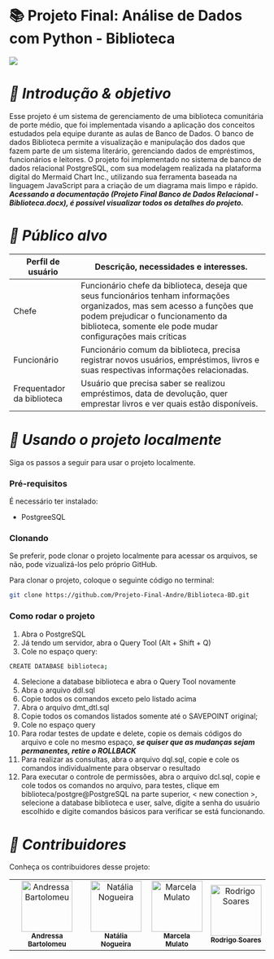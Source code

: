 # 📚 Projeto Final: Análise de Dados com Python - Biblioteca

<img src="img/print_banco.png" />

# _🎯 Introdução & objetivo_

Esse projeto é um sistema de gerenciamento de uma biblioteca comunitária de porte médio, que foi implementada visando a aplicação dos conceitos estudados pela equipe durante as aulas de Banco de Dados. O banco de dados Biblioteca permite a visualização e manipulação dos dados que fazem parte de um sistema literário, gerenciando dados de empréstimos, funcionários e leitores.
O projeto foi implementado no sistema de banco de dados relacional PostgreSQL, com sua modelagem realizada na plataforma digital do Mermaid Chart Inc., utilizando sua ferramenta baseada na linguagem JavaScript para a criação de um diagrama mais limpo e rápido.<br>
**_Acessando a documentação (Projeto Final Banco de Dados Relacional - Biblioteca.docx), é possível visualizar todos os detalhes do projeto._**

# **_👥 Público alvo_**

| Perfil de usuário          | Descrição, necessidades e interesses.                                                                                                                                                                                         |
| -------------------------- | ----------------------------------------------------------------------------------------------------------------------------------------------------------------------------------------------------------------------------- |
| Chefe                      | Funcionário chefe da biblioteca, deseja que seus funcionários tenham informações organizados, mas sem acesso a funções que podem prejudicar o funcionamento da biblioteca, somente ele pode mudar configurações mais críticas |
| Funcionário                | Funcionário comum da biblioteca, precisa registrar novos usuários, empréstimos, livros e suas respectivas informações relacionadas.                                                                                           |
| Frequentador da biblioteca | Usuário que precisa saber se realizou empréstimos, data de devolução, quer emprestar livros e ver quais estão disponíveis.                                                                                                    |

# _📁 Usando o projeto localmente_

Siga os passos a seguir para usar o projeto localmente.

<h3>Pré-requisitos</h3>

É necessário ter instalado:

- PostgreeSQL

<h3>Clonando</h3>

Se preferir, pode clonar o projeto localmente para acessar os arquivos, se não, pode vizualizá-los pelo próprio GitHub.

Para clonar o projeto, coloque o seguinte código no terminal:

```bash
git clone https://github.com/Projeto-Final-Andre/Biblioteca-BD.git
```

<h3>Como rodar o projeto</h3>

1. Abra o PostgreSQL
2. Já tendo um servidor, abra o Query Tool (Alt + Shift + Q)
3. Cole no espaço query:

```bash
CREATE DATABASE biblioteca;
```

4. Selecione a database biblioteca e abra o Query Tool novamente
5. Abra o arquivo ddl.sql
6. Copie todos os comandos exceto pelo listado acima
7. Abra o arquivo dmt_dtl.sql
8. Copie todos os comandos listados somente até o SAVEPOINT original;
9. Cole no espaço query
10. Para rodar testes de update e delete, copie os demais códigos do arquivo e cole no mesmo espaço, **_se quiser que as mudanças sejam permanentes, retire o ROLLBACK_**
11. Para realizar as consultas, abra o arquivo dql.sql, copie e cole os comandos individualmente para observar o resultado
12. Para executar o controle de permissões, abra o arquivo dcl.sql, copie e cole todos os comandos no arquivo, para testes, clique em biblioteca/postgre@PostgreSQL na parte superior, < new conection >, selecione a database biblioteca e user, salve, digite a senha do usuário escolhido e digite comandos básicos para verificar se está funcionando.

# _🤝 Contribuidores_

Conheça os contribuidores desse projeto:

<table>
  <tr>
    <td align="center">
      <a href="https://github.com/DreBartolomeu">
        <img src="https://avatars.githubusercontent.com/u/138133545?v=4" width="100px;" alt="Andressa Bartolomeu"/><br>
        <sub>
          <b>Andressa Bartolomeu</b>
        </sub>
      </a>
    </td>
    <td align="center">
      <a href="https://github.com/NataliaNogueira1">
        <img src="https://avatars.githubusercontent.com/u/198615971?v=4" width="100px;" alt="Natália Nogueira"/><br>
        <sub>
          <b>Natália Nogueira</b>
        </sub>
      </a>
    </td>
    <td align="center">
      <a href="https://github.com/MarcelaMulato">
        <img src="https://avatars.githubusercontent.com/u/198286703?v=4" width="100px;" alt="Marcela Mulato"/><br>
        <sub>
          <b>Marcela Mulato</b>
        </sub>
      </a>
    </td>
    <td align="center">
      <a href="https://github.com/Rodrigof981">
        <img src="https://avatars.githubusercontent.com/u/195812121?v=4" width="100px;" alt="Rodrigo Soares"/><br>
        <sub>
          <b>Rodrigo Soares</b>
        </sub>
      </a>
    </td>
  </tr>
</table>
